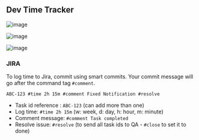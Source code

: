 ## Dev Time Tracker

![image](https://user-images.githubusercontent.com/23088305/46271539-0b597100-c51b-11e8-8339-e4afea309665.png)

![image](https://user-images.githubusercontent.com/23088305/46186898-01333a80-c2af-11e8-9da4-4f9806806369.png)

![image](https://user-images.githubusercontent.com/23088305/46186931-29bb3480-c2af-11e8-8419-96d5df6dbc47.png)

### JIRA
To log time to Jira, commit using smart commits. Your commit message will go after the command tag `#comment`.

`ABC-123 #time 2h 15m #comment Fixed Notification #resolve`

- Task id reference : `ABC-123` (can add more than one)
- Log time: `#time 2h 15m` (w: week, d: day, h: hour, m: minute)
- Comment message: `#comment Task completed`
- Resolve issue: `#resolve` (to send all task ids to QA - `#close` to set it to done)

